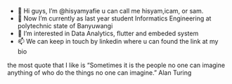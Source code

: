 - 👋 Hi guys, I’m @hisyamyafie u can call me hisyam,icam, or sam.
- 🌱 Now I’m currently as last year student Informatics Engineering at polytechnic state of Banyuwangi
- 👀 I’m interested in Data Analytics, flutter and embeded system
- 📫 We can keep in touch by linkedin where u can found the link at my bio

the most quote that I like is “Sometimes it is the people no one can imagine anything of who do the things no one can imagine.” Alan Turing

<!---
hisyamyafie/hisyamyafie is a ✨ special ✨ repository because its `README.md` (this file) appears on your GitHub profile.
You can click the Preview link to take a look at your changes.
--->
